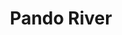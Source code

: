 ---
title: "Pando River"
title_bn: "পণ্ড নদী"
description: "Rangamatia river at Barisal district is the main source area of this short river that meets with Barisal river after following about 12km."
---